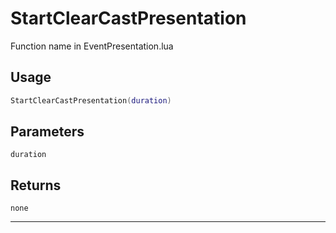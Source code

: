 # StartClearCastPresentation
Function name in EventPresentation.lua
## Usage
```lua
StartClearCastPresentation(duration)
```
## Parameters
`duration`
## Returns
`none`

---